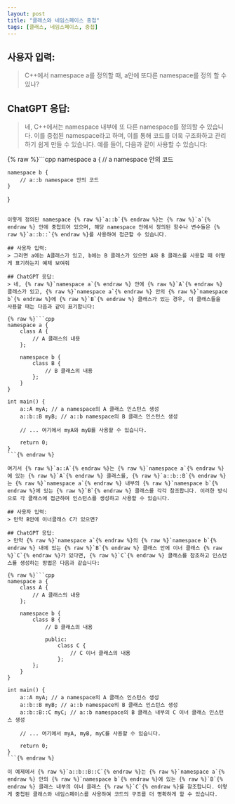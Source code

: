 ```yaml
---
layout: post
title: "클래스와 네임스페이스 중첩"
tags: [클래스, 네임스페이스, 중첩]
---
```


## 사용자 입력:
> C++에서 namespace a를 정의할 때, a안에 또다른 namespace를 정의 할 수 있나?

## ChatGPT 응답:
> 네, C++에서는 namespace 내부에 또 다른 namespace를 정의할 수 있습니다. 이를 중첩된 namespace라고 하며, 이를 통해 코드를 더욱 구조화하고 관리하기 쉽게 만들 수 있습니다. 예를 들어, 다음과 같이 사용할 수 있습니다:

{% raw %}```cpp
namespace a {
    // a namespace 안의 코드

    namespace b {
        // a::b namespace 안의 코드
    }
}
```{% endraw %}

이렇게 정의된 namespace {% raw %}`a::b`{% endraw %}는 {% raw %}`a`{% endraw %} 안에 중첩되어 있으며, 해당 namespace 안에서 정의된 함수나 변수들은 {% raw %}`a::b::`{% endraw %}를 사용하여 접근할 수 있습니다.

## 사용자 입력:
> 그러면 a에는 A클래스가 있고, b에는 B 클래스가 있으면 A와 B 클래스를 사용할 때 어떻게 표기하는지 예제 보여줘

## ChatGPT 응답:
> 네, {% raw %}`namespace a`{% endraw %} 안에 {% raw %}`A`{% endraw %} 클래스가 있고, {% raw %}`namespace a`{% endraw %} 안의 {% raw %}`namespace b`{% endraw %}에 {% raw %}`B`{% endraw %} 클래스가 있는 경우, 이 클래스들을 사용할 때는 다음과 같이 표기합니다:

{% raw %}```cpp
namespace a {
    class A {
        // A 클래스의 내용
    };

    namespace b {
        class B {
            // B 클래스의 내용
        };
    }
}

int main() {
    a::A myA; // a namespace의 A 클래스 인스턴스 생성
    a::b::B myB; // a::b namespace의 B 클래스 인스턴스 생성

    // ... 여기에서 myA와 myB를 사용할 수 있습니다.

    return 0;
}
```{% endraw %}

여기서 {% raw %}`a::A`{% endraw %}는 {% raw %}`namespace a`{% endraw %}에 있는 {% raw %}`A`{% endraw %} 클래스를, {% raw %}`a::b::B`{% endraw %}는 {% raw %}`namespace a`{% endraw %} 내부의 {% raw %}`namespace b`{% endraw %}에 있는 {% raw %}`B`{% endraw %} 클래스를 각각 참조합니다. 이러한 방식으로 각 클래스에 접근하여 인스턴스를 생성하고 사용할 수 있습니다.

## 사용자 입력:
> 만약 B안에 이너클래스 C가 있으면?

## ChatGPT 응답:
> 만약 {% raw %}`namespace a`{% endraw %}의 {% raw %}`namespace b`{% endraw %} 내에 있는 {% raw %}`B`{% endraw %} 클래스 안에 이너 클래스 {% raw %}`C`{% endraw %}가 있다면, {% raw %}`C`{% endraw %} 클래스를 참조하고 인스턴스를 생성하는 방법은 다음과 같습니다:

{% raw %}```cpp
namespace a {
    class A {
        // A 클래스의 내용
    };

    namespace b {
        class B {
            // B 클래스의 내용

            public:
                class C {
                    // C 이너 클래스의 내용
                };
        };
    }
}

int main() {
    a::A myA; // a namespace의 A 클래스 인스턴스 생성
    a::b::B myB; // a::b namespace의 B 클래스 인스턴스 생성
    a::b::B::C myC; // a::b namespace의 B 클래스 내부의 C 이너 클래스 인스턴스 생성

    // ... 여기에서 myA, myB, myC를 사용할 수 있습니다.

    return 0;
}
```{% endraw %}

이 예제에서 {% raw %}`a::b::B::C`{% endraw %}는 {% raw %}`namespace a`{% endraw %} 안의 {% raw %}`namespace b`{% endraw %}에 있는 {% raw %}`B`{% endraw %} 클래스 내부의 이너 클래스 {% raw %}`C`{% endraw %}를 참조합니다. 이렇게 중첩된 클래스와 네임스페이스를 사용하여 코드의 구조를 더 명확하게 할 수 있습니다.

